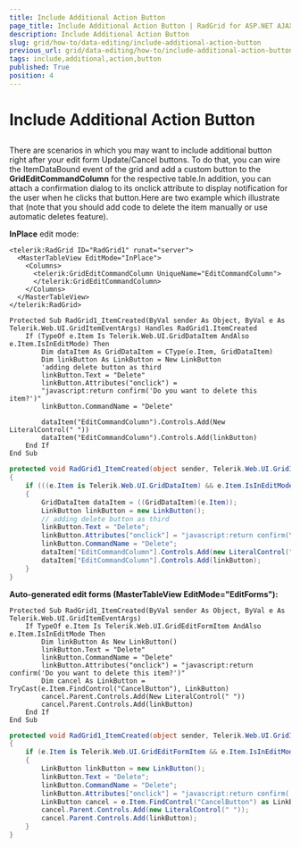 ```yaml
---
title: Include Additional Action Button
page_title: Include Additional Action Button | RadGrid for ASP.NET AJAX Documentation
description: Include Additional Action Button
slug: grid/how-to/data-editing/include-additional-action-button
previous_url: grid/data-editing/how-to/include-additional-action-button
tags: include,additional,action,button
published: True
position: 4
---
```


# Include Additional Action Button



##

There are scenarios in which you may want to include additional button right after your edit form Update/Cancel buttons. To do that, you can wire the ItemDataBound event of the grid and add a custom button to the **GridEditCommandColumn** for the respective table.In addition, you can attach a confirmation dialog to its onclick attribute to display notification for the user when he clicks that button.Here are two example which illustrate that (note that you should add code to delete the item manually or use automatic deletes feature).

**InPlace** edit mode:



````ASP.NET
<telerik:RadGrid ID="RadGrid1" runat="server">
  <MasterTableView EditMode="InPlace">
    <Columns>
      <telerik:GridEditCommandColumn UniqueName="EditCommandColumn">
      </telerik:GridEditCommandColumn>
    </Columns>
  </MasterTableView>
</telerik:RadGrid>
````
````VB
Protected Sub RadGrid1_ItemCreated(ByVal sender As Object, ByVal e As Telerik.Web.UI.GridItemEventArgs) Handles RadGrid1.ItemCreated
    If (TypeOf e.Item Is Telerik.Web.UI.GridDataItem AndAlso e.Item.IsInEditMode) Then
        Dim dataItem As GridDataItem = CType(e.Item, GridDataItem)
        Dim linkButton As LinkButton = New LinkButton
        'adding delete button as third
        linkButton.Text = "Delete"
        linkButton.Attributes("onclick") =
        "javascript:return confirm('Do you want to delete this item?')"
        linkButton.CommandName = "Delete"

        dataItem("EditCommandColumn").Controls.Add(New LiteralControl(" "))
        dataItem("EditCommandColumn").Controls.Add(linkButton)
    End If
End Sub
````
````C#
protected void RadGrid1_ItemCreated(object sender, Telerik.Web.UI.GridItemEventArgs e)
{
    if (((e.Item is Telerik.Web.UI.GridDataItem) && e.Item.IsInEditMode))
    {
        GridDataItem dataItem = ((GridDataItem)(e.Item));
        LinkButton linkButton = new LinkButton();
        // adding delete button as third
        linkButton.Text = "Delete";
        linkButton.Attributes["onclick"] = "javascript:return confirm(\'Do you want to delete this item?\')";
        linkButton.CommandName = "Delete";
        dataItem["EditCommandColumn"].Controls.Add(new LiteralControl(" "));
        dataItem["EditCommandColumn"].Controls.Add(linkButton);
    }
}
````


**Auto-generated edit forms (MasterTableView EditMode="EditForms"):**



````VB
Protected Sub RadGrid1_ItemCreated(ByVal sender As Object, ByVal e As Telerik.Web.UI.GridItemEventArgs)
    If TypeOf e.Item Is Telerik.Web.UI.GridEditFormItem AndAlso e.Item.IsInEditMode Then
        Dim linkButton As New LinkButton()
        linkButton.Text = "Delete"
        linkButton.CommandName = "Delete"
        linkButton.Attributes("onclick") = "javascript:return confirm('Do you want to delete this item?')"
        Dim cancel As LinkButton = TryCast(e.Item.FindControl("CancelButton"), LinkButton)
        cancel.Parent.Controls.Add(New LiteralControl(" "))
        cancel.Parent.Controls.Add(linkButton)
    End If
End Sub
````
````C#
protected void RadGrid1_ItemCreated(object sender, Telerik.Web.UI.GridItemEventArgs e)
{
    if (e.Item is Telerik.Web.UI.GridEditFormItem && e.Item.IsInEditMode)
    {
        LinkButton linkButton = new LinkButton();
        linkButton.Text = "Delete";
        linkButton.CommandName = "Delete";
        linkButton.Attributes["onclick"] = "javascript:return confirm('Do you want to delete this item?')";
        LinkButton cancel = e.Item.FindControl("CancelButton") as LinkButton;
        cancel.Parent.Controls.Add(new LiteralControl(" "));
        cancel.Parent.Controls.Add(linkButton);
    }
}
````

